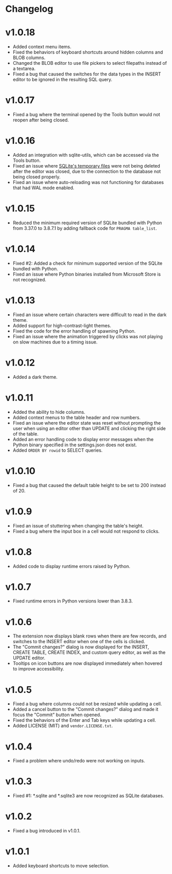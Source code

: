 # Changelog
# v1.0.18
- Added context menu items.
- Fixed the behaviors of keyboard shortcuts around hidden columns and BLOB columns.
- Changed the BLOB editor to use file pickers to select filepaths instead of a textarea.
- Fixed a bug that caused the switches for the data types in the INSERT editor to be ignored in the resulting SQL query.

# v1.0.17
- Fixed a bug where the terminal opened by the Tools button would not reopen after being closed.

# v1.0.16
- Added an integration with sqlite-utils, which can be accessed via the Tools button.
- Fixed an issue where [SQLite's temporary files](https://www.sqlite.org/tempfiles.html) were not being deleted after the editor was closed, due to the connection to the database not being closed properly.
- Fixed an issue where auto-reloading was not functioning for databases that had WAL mode enabled.

# v1.0.15
- Reduced the minimum required version of SQLite bundled with Python from 3.37.0 to 3.8.7.1 by adding fallback code for `PRAGMA table_list`.

# v1.0.14
- Fixed #2: Added a check for minimum supported version of the SQLite bundled with Python.
- Fixed an issue where Python binaries installed from Microsoft Store is not recognized.

# v1.0.13
- Fixed an issue where certain characters were difficult to read in the dark theme.
- Added support for high-contrast-light themes.
- Fixed the code for the error handling of spawning Python.
- Fixed an issue where the animation triggered by clicks was not playing on slow machines due to a timing issue.

# v1.0.12
- Added a dark theme.

# v1.0.11
- Added the ability to hide columns.
- Added context menus to the table header and row numbers.
- Fixed an issue where the editor state was reset without prompting the user when using an editor other than UPDATE and clicking the right side of the table.
- Added an error handling code to display error messages when the Python binary specified in the settings.json does not exist.
- Added `ORDER BY rowid` to SELECT queries.

# v1.0.10
- Fixed a bug that caused the default table height to be set to 200 instead of 20.

# v1.0.9
- Fixed an issue of stuttering when changing the table's height.
- Fixed a bug where the input box in a cell would not respond to clicks.

# v1.0.8
- Added code to display runtime errors raised by Python.

# v1.0.7
- Fixed runtime errors in Python versions lower than 3.8.3.

# v1.0.6
- The extension now displays blank rows when there are few records, and switches to the INSERT editor when one of the cells is clicked.
- The "Commit changes?" dialog is now displayed for the INSERT, CREATE TABLE, CREATE INDEX, and custom query editor, as well as the UPDATE editor.
- Tooltips on icon buttons are now displayed immediately when hovered to improve accessibility.

# v1.0.5
- Fixed a bug where columns could not be resized while updating a cell.
- Added a cancel button to the "Commit changes?" dialog and made it focus the "Commit" button when opened.
- Fixed the behaviors of the Enter and Tab keys while updating a cell.
- Added LICENSE (MIT) and `vendor.LICENSE.txt`.

# v1.0.4
- Fixed a problem where undo/redo were not working on inputs.

# v1.0.3
- Fixed #1: *.sqlite and *.sqlite3 are now recognized as SQLite databases.

# v1.0.2
- Fixed a bug introduced in v1.0.1.

# v1.0.1
- Added keyboard shortcuts to move selection.
